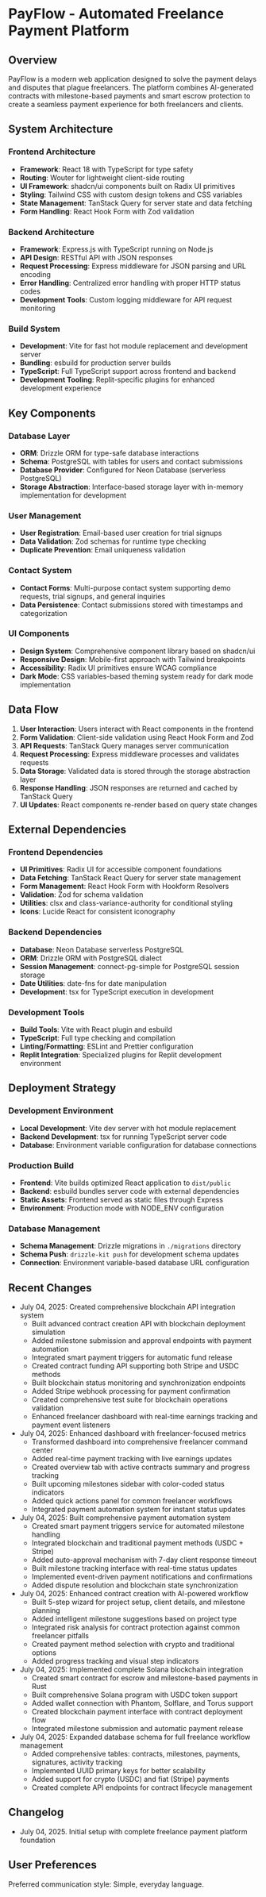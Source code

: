 # PayFlow - Automated Freelance Payment Platform

## Overview

PayFlow is a modern web application designed to solve the payment delays and disputes that plague freelancers. The platform combines AI-generated contracts with milestone-based payments and smart escrow protection to create a seamless payment experience for both freelancers and clients.

## System Architecture

### Frontend Architecture
- **Framework**: React 18 with TypeScript for type safety
- **Routing**: Wouter for lightweight client-side routing
- **UI Framework**: shadcn/ui components built on Radix UI primitives
- **Styling**: Tailwind CSS with custom design tokens and CSS variables
- **State Management**: TanStack Query for server state and data fetching
- **Form Handling**: React Hook Form with Zod validation

### Backend Architecture
- **Framework**: Express.js with TypeScript running on Node.js
- **API Design**: RESTful API with JSON responses
- **Request Processing**: Express middleware for JSON parsing and URL encoding
- **Error Handling**: Centralized error handling with proper HTTP status codes
- **Development Tools**: Custom logging middleware for API request monitoring

### Build System
- **Development**: Vite for fast hot module replacement and development server
- **Bundling**: esbuild for production server builds
- **TypeScript**: Full TypeScript support across frontend and backend
- **Development Tooling**: Replit-specific plugins for enhanced development experience

## Key Components

### Database Layer
- **ORM**: Drizzle ORM for type-safe database interactions
- **Schema**: PostgreSQL with tables for users and contact submissions
- **Database Provider**: Configured for Neon Database (serverless PostgreSQL)
- **Storage Abstraction**: Interface-based storage layer with in-memory implementation for development

### User Management
- **User Registration**: Email-based user creation for trial signups
- **Data Validation**: Zod schemas for runtime type checking
- **Duplicate Prevention**: Email uniqueness validation

### Contact System
- **Contact Forms**: Multi-purpose contact system supporting demo requests, trial signups, and general inquiries
- **Data Persistence**: Contact submissions stored with timestamps and categorization

### UI Components
- **Design System**: Comprehensive component library based on shadcn/ui
- **Responsive Design**: Mobile-first approach with Tailwind breakpoints
- **Accessibility**: Radix UI primitives ensure WCAG compliance
- **Dark Mode**: CSS variables-based theming system ready for dark mode implementation

## Data Flow

1. **User Interaction**: Users interact with React components in the frontend
2. **Form Validation**: Client-side validation using React Hook Form and Zod
3. **API Requests**: TanStack Query manages server communication
4. **Request Processing**: Express middleware processes and validates requests
5. **Data Storage**: Validated data is stored through the storage abstraction layer
6. **Response Handling**: JSON responses are returned and cached by TanStack Query
7. **UI Updates**: React components re-render based on query state changes

## External Dependencies

### Frontend Dependencies
- **UI Primitives**: Radix UI for accessible component foundations
- **Data Fetching**: TanStack React Query for server state management
- **Form Management**: React Hook Form with Hookform Resolvers
- **Validation**: Zod for schema validation
- **Utilities**: clsx and class-variance-authority for conditional styling
- **Icons**: Lucide React for consistent iconography

### Backend Dependencies
- **Database**: Neon Database serverless PostgreSQL
- **ORM**: Drizzle ORM with PostgreSQL dialect
- **Session Management**: connect-pg-simple for PostgreSQL session storage
- **Date Utilities**: date-fns for date manipulation
- **Development**: tsx for TypeScript execution in development

### Development Tools
- **Build Tools**: Vite with React plugin and esbuild
- **TypeScript**: Full type checking and compilation
- **Linting/Formatting**: ESLint and Prettier configuration
- **Replit Integration**: Specialized plugins for Replit development environment

## Deployment Strategy

### Development Environment
- **Local Development**: Vite dev server with hot module replacement
- **Backend Development**: tsx for running TypeScript server code
- **Database**: Environment variable configuration for database connections

### Production Build
- **Frontend**: Vite builds optimized React application to `dist/public`
- **Backend**: esbuild bundles server code with external dependencies
- **Static Assets**: Frontend served as static files through Express
- **Environment**: Production mode with NODE_ENV configuration

### Database Management
- **Schema Management**: Drizzle migrations in `./migrations` directory
- **Schema Push**: `drizzle-kit push` for development schema updates
- **Connection**: Environment variable-based database URL configuration

## Recent Changes
- July 04, 2025: Created comprehensive blockchain API integration system
  - Built advanced contract creation API with blockchain deployment simulation
  - Added milestone submission and approval endpoints with payment automation
  - Integrated smart payment triggers for automatic fund release
  - Created contract funding API supporting both Stripe and USDC methods
  - Built blockchain status monitoring and synchronization endpoints
  - Added Stripe webhook processing for payment confirmation
  - Created comprehensive test suite for blockchain operations validation
  - Enhanced freelancer dashboard with real-time earnings tracking and payment event listeners
- July 04, 2025: Enhanced dashboard with freelancer-focused metrics
  - Transformed dashboard into comprehensive freelancer command center
  - Added real-time payment tracking with live earnings updates
  - Created overview tab with active contracts summary and progress tracking
  - Built upcoming milestones sidebar with color-coded status indicators
  - Added quick actions panel for common freelancer workflows
  - Integrated payment automation system for instant status updates
- July 04, 2025: Built comprehensive payment automation system
  - Created smart payment triggers service for automated milestone handling
  - Integrated blockchain and traditional payment methods (USDC + Stripe)
  - Added auto-approval mechanism with 7-day client response timeout
  - Built milestone tracking interface with real-time status updates
  - Implemented event-driven payment notifications and confirmations
  - Added dispute resolution and blockchain state synchronization
- July 04, 2025: Enhanced contract creation with AI-powered workflow
  - Built 5-step wizard for project setup, client details, and milestone planning
  - Added intelligent milestone suggestions based on project type
  - Integrated risk analysis for contract protection against common freelancer pitfalls
  - Created payment method selection with crypto and traditional options
  - Added progress tracking and visual step indicators
- July 04, 2025: Implemented complete Solana blockchain integration
  - Created smart contract for escrow and milestone-based payments in Rust
  - Built comprehensive Solana program with USDC token support
  - Added wallet connection with Phantom, Solflare, and Torus support
  - Created blockchain payment interface with contract deployment flow
  - Integrated milestone submission and automatic payment release
- July 04, 2025: Expanded database schema for full freelance workflow management
  - Added comprehensive tables: contracts, milestones, payments, signatures, activity tracking
  - Implemented UUID primary keys for better scalability
  - Added support for crypto (USDC) and fiat (Stripe) payments
  - Created complete API endpoints for contract lifecycle management

## Changelog
- July 04, 2025. Initial setup with complete freelance payment platform foundation

## User Preferences

Preferred communication style: Simple, everyday language.